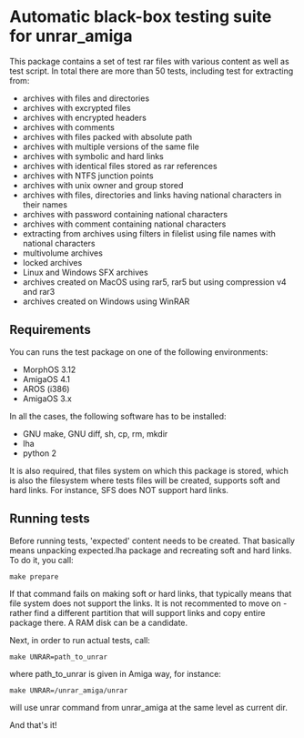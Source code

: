# Automatic black-box testing suite for unrar_amiga

This package contains a set of test rar files with various content as well as test script. 
In total there are more than 50 tests, including test for extracting from:
* archives with files and directories
* archives with excrypted files
* archives with encrypted headers
* archives with comments
* archives with files packed with absolute path
* archives with multiple versions of the same file
* archives with symbolic and hard links
* archives with identical files stored as rar references
* archives with NTFS junction points
* archives with unix owner and group stored
* archives with files, directories and links having national characters in their names
* archives with password containing national characters
* archives with comment containing national characters
* extracting from archives using filters in filelist using file names with national characters
* multivolume archives
* locked archives
* Linux and Windows SFX archives
* archives created on MacOS using rar5, rar5 but using compression v4 and rar3 
* archives created on Windows using WinRAR

## Requirements

You can runs the test package on one of the following environments:
* MorphOS 3.12
* AmigaOS 4.1
* AROS (i386)
* AmigaOS 3.x

In all the cases, the following software has to be installed:
* GNU make, GNU diff, sh, cp, rm, mkdir
* lha
* python 2

It is also required, that files system on which this package is stored, which is also the filesystem where tests files will be created, supports soft and hard links. For instance, SFS does NOT support hard links.

## Running tests

Before running tests, 'expected' content needs to be created. That basically means unpacking expected.lha package and recreating soft and hard links. To do it, you call:

```make prepare```

If that command fails on making soft or hard links, that typically means that file system does not support the links. It is not recommented to move on - rather find a different partition that will support links and copy entire package there. A RAM disk can be a candidate.

Next, in order to run actual tests, call:

```make UNRAR=path_to_unrar```

where path_to_unrar is given in Amiga way, for instance:

```make UNRAR=/unrar_amiga/unrar```

will use unrar command from unrar_amiga at the same level as current dir.

And that's it!
